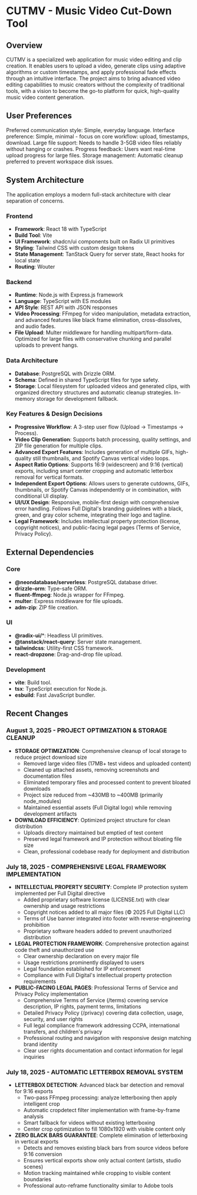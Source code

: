 # CUTMV - Music Video Cut-Down Tool

## Overview
CUTMV is a specialized web application for music video editing and clip creation. It enables users to upload a video, generate clips using adaptive algorithms or custom timestamps, and apply professional fade effects through an intuitive interface. The project aims to bring advanced video editing capabilities to music creators without the complexity of traditional tools, with a vision to become the go-to platform for quick, high-quality music video content generation.

## User Preferences
Preferred communication style: Simple, everyday language.
Interface preference: Simple, minimal - focus on core workflow: upload, timestamps, download.
Large file support: Needs to handle 3-5GB video files reliably without hanging or crashes.
Progress feedback: Users want real-time upload progress for large files.
Storage management: Automatic cleanup preferred to prevent workspace disk issues.

## System Architecture
The application employs a modern full-stack architecture with clear separation of concerns.

### Frontend
- **Framework**: React 18 with TypeScript
- **Build Tool**: Vite
- **UI Framework**: shadcn/ui components built on Radix UI primitives
- **Styling**: Tailwind CSS with custom design tokens
- **State Management**: TanStack Query for server state, React hooks for local state
- **Routing**: Wouter

### Backend
- **Runtime**: Node.js with Express.js framework
- **Language**: TypeScript with ES modules
- **API Style**: REST API with JSON responses
- **Video Processing**: FFmpeg for video manipulation, metadata extraction, and advanced features like black frame elimination, cross-dissolves, and audio fades.
- **File Upload**: Multer middleware for handling multipart/form-data. Optimized for large files with conservative chunking and parallel uploads to prevent hangs.

### Data Architecture
- **Database**: PostgreSQL with Drizzle ORM.
- **Schema**: Defined in shared TypeScript files for type safety.
- **Storage**: Local filesystem for uploaded videos and generated clips, with organized directory structures and automatic cleanup strategies. In-memory storage for development fallback.

### Key Features & Design Decisions
- **Progressive Workflow**: A 3-step user flow (Upload → Timestamps → Process).
- **Video Clip Generation**: Supports batch processing, quality settings, and ZIP file generation for multiple clips.
- **Advanced Export Features**: Includes generation of multiple GIFs, high-quality still thumbnails, and Spotify Canvas vertical video loops.
- **Aspect Ratio Options**: Supports 16:9 (widescreen) and 9:16 (vertical) exports, including smart center cropping and automatic letterbox removal for vertical formats.
- **Independent Export Options**: Allows users to generate cutdowns, GIFs, thumbnails, or Spotify Canvas independently or in combination, with conditional UI display.
- **UI/UX Design**: Responsive, mobile-first design with comprehensive error handling. Follows Full Digital's branding guidelines with a black, green, and gray color scheme, integrating their logo and tagline.
- **Legal Framework**: Includes intellectual property protection (license, copyright notices), and public-facing legal pages (Terms of Service, Privacy Policy).

## External Dependencies

### Core
- **@neondatabase/serverless**: PostgreSQL database driver.
- **drizzle-orm**: Type-safe ORM.
- **fluent-ffmpeg**: Node.js wrapper for FFmpeg.
- **multer**: Express middleware for file uploads.
- **adm-zip**: ZIP file creation.

### UI
- **@radix-ui/***: Headless UI primitives.
- **@tanstack/react-query**: Server state management.
- **tailwindcss**: Utility-first CSS framework.
- **react-dropzone**: Drag-and-drop file upload.

### Development
- **vite**: Build tool.
- **tsx**: TypeScript execution for Node.js.
- **esbuild**: Fast JavaScript bundler.
## Recent Changes

### August 3, 2025 - PROJECT OPTIMIZATION & STORAGE CLEANUP
- **STORAGE OPTIMIZATION**: Comprehensive cleanup of local storage to reduce project download size
  - Removed large video files (17MB+ test videos and uploaded content)
  - Cleaned up attached assets, removing screenshots and documentation files
  - Eliminated temporary files and processed content to prevent bloated downloads
  - Project size reduced from ~430MB to ~400MB (primarily node_modules)
  - Maintained essential assets (Full Digital logo) while removing development artifacts
- **DOWNLOAD EFFICIENCY**: Optimized project structure for clean distribution
  - Uploads directory maintained but emptied of test content
  - Preserved legal framework and IP protection without bloating file size
  - Clean, professional codebase ready for deployment and distribution

### July 18, 2025 - COMPREHENSIVE LEGAL FRAMEWORK IMPLEMENTATION
- **INTELLECTUAL PROPERTY SECURITY**: Complete IP protection system implemented per Full Digital directive
  - Added proprietary software license (LICENSE.txt) with clear ownership and usage restrictions
  - Copyright notices added to all major files (© 2025 Full Digital LLC)
  - Terms of Use banner integrated into footer with reverse-engineering prohibition
  - Proprietary software headers added to prevent unauthorized distribution
- **LEGAL PROTECTION FRAMEWORK**: Comprehensive protection against code theft and unauthorized use
  - Clear ownership declaration on every major file
  - Usage restrictions prominently displayed to users
  - Legal foundation established for IP enforcement
  - Compliance with Full Digital's intellectual property protection requirements
- **PUBLIC-FACING LEGAL PAGES**: Professional Terms of Service and Privacy Policy implementation
  - Comprehensive Terms of Service (/terms) covering service description, IP rights, payment terms, limitations
  - Detailed Privacy Policy (/privacy) covering data collection, usage, security, and user rights
  - Full legal compliance framework addressing CCPA, international transfers, and children's privacy
  - Professional routing and navigation with responsive design matching brand identity
  - Clear user rights documentation and contact information for legal inquiries

### July 18, 2025 - AUTOMATIC LETTERBOX REMOVAL SYSTEM
- **LETTERBOX DETECTION**: Advanced black bar detection and removal for 9:16 exports
  - Two-pass FFmpeg processing: analyze letterboxing then apply intelligent crop
  - Automatic cropdetect filter implementation with frame-by-frame analysis
  - Smart fallback for videos without existing letterboxing
  - Center crop optimization to fill 1080x1920 with visible content only
- **ZERO BLACK BARS GUARANTEE**: Complete elimination of letterboxing in vertical exports
  - Detects and removes existing black bars from source videos before 9:16 conversion
  - Ensures vertical exports show only actual content (artists, studio scenes)
  - Motion tracking maintained while cropping to visible content boundaries
  - Professional auto-reframe functionality similar to Adobe tools
```